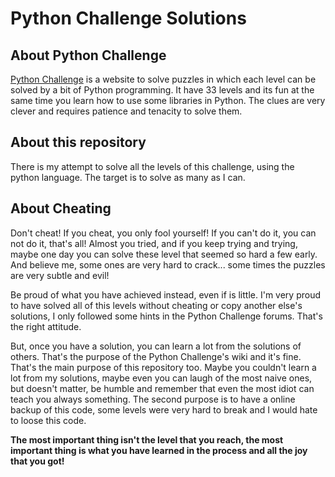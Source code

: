# Python Challenge Solutions

## About Python Challenge

[Python Challenge](http://www.pythonchallenge.com/) is a website to solve
puzzles in which each level can be solved by a bit of Python programming.
It have 33 levels and its fun at the same time you learn how to use some
libraries in Python. The clues are very clever and requires patience and
tenacity to solve them.

## About this repository

There is my attempt to solve all the levels of this challenge, using the
python language. The target is to solve as many as I can.

## About Cheating

Don't cheat! If you cheat, you only fool yourself! If you can't do it, you
can not do it, that's all! Almost you tried, and if you keep trying and
trying, maybe one day you can solve these level that seemed so hard a
few early. And believe me, some ones are very hard to crack... some times the
puzzles are very subtle and evil!

Be proud of what you have achieved instead, even if is little. I'm very
proud to have solved all of this levels without cheating or copy another
else's solutions, I only followed some hints in the Python Challenge forums.
That's the right attitude.

But, once you have a solution, you can learn a lot from the solutions of
others. That's the purpose of the Python Challenge's wiki and it's fine.
That's the main purpose of this repository too. Maybe you couldn't learn a
lot from my solutions, maybe even you can laugh of the most naive ones, but
doesn't matter, be humble and remember that even the most idiot can teach
you always something. The second purpose is to have a online backup of this
code, some levels were very hard to break and I would hate to loose this code.

__The most important thing isn't the level that you reach, the most important
thing is what you have learned in the process and all the joy that you got!__
